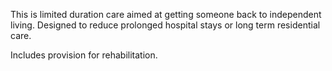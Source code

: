 This is limited duration care aimed at getting someone back to independent living. Designed to reduce prolonged hospital stays or long term residential care.

Includes provision for rehabilitation.

